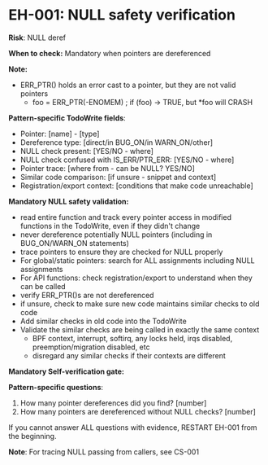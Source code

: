 # EH-001: NULL safety verification

**Risk**: NULL deref

**When to check:** Mandatory when pointers are dereferenced

**Note:**

- ERR_PTR() holds an error cast to a pointer, but they are not valid pointers
  - foo = ERR_PTR(-ENOMEM) ; if (foo) -> TRUE, but *foo will CRASH

**Pattern-specific TodoWrite fields**:
- Pointer: [name] - [type]
- Dereference type: [direct/in BUG_ON/in WARN_ON/other]
- NULL check present: [YES/NO - where]
- NULL check confused with IS_ERR/PTR_ERR: [YES/NO - where]
- Pointer trace: [where from - can be NULL? YES/NO]
- Similar code comparison: [if unsure - snippet and context]
- Registration/export context: [conditions that make code unreachable]

**Mandatory NULL safety validation:**
- read entire function and track every pointer access in modified functions in the TodoWrite, even if they didn't change
- never dereference potentially NULL pointers (including in BUG_ON/WARN_ON statements)
- trace pointers to ensure they are checked for NULL properly
- For global/static pointers: search for ALL assignments including NULL assignments
- For API functions: check registration/export to understand when they can be called
- verify ERR_PTR()s are not dereferenced
- if unsure, check to make sure new code maintains similar checks to old code
 - Add similar checks in old code into the TodoWrite
 - Validate the similar checks are being called in exactly the same context
   - BPF context, interrupt, softirq, any locks held, irqs disabled, preemption/migration disabled, etc
   - disregard any similar checks if their contexts are different

**Mandatory Self-verification gate:**

**Pattern-specific questions**:
  1. How many pointer dereferences did you find? [number]
  2. How many pointers are dereferenced without NULL checks? [number]

If you cannot answer ALL questions with evidence, RESTART EH-001 from the beginning.

**Note**: For tracing NULL passing from callers, see CS-001

